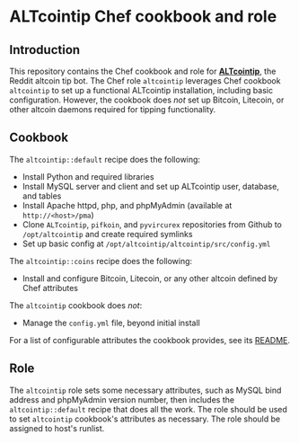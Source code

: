 # ALTcointip Chef cookbook and role

## Introduction

This repository contains the Chef cookbook and role for **[ALTcointip](https://github.com/vindimy/altcointip)**, the Reddit altcoin tip bot. The Chef role `altcointip` leverages Chef cookbook `altcointip` to set up a functional ALTcointip installation, including basic configuration. However, the cookbook does *not* set up Bitcoin, Litecoin, or other altcoin daemons required for tipping functionality.

## Cookbook

The `altcointip::default` recipe does the following:

* Install Python and required libraries
* Install MySQL server and client and set up ALTcointip user, database, and tables
* Install Apache httpd, php, and phpMyAdmin (available at `http://<host>/pma`)
* Clone `ALTcointip`, `pifkoin`, and `pyvircurex` repositories from Github to `/opt/altcointip` and create required symlinks
* Set up basic config at `/opt/altcointip/altcointip/src/config.yml`

The `altcointip::coins` recipe does the following:

* Install and configure Bitcoin, Litecoin, or any other altcoin defined by Chef attributes

The `altcointip` cookbook does *not*:

* Manage the `config.yml` file, beyond initial install

For a list of configurable attributes the cookbook provides, see its [README](cookbooks/altcointip/README.md).

## Role

The `altcointip` role sets some necessary attributes, such as MySQL bind address and phpMyAdmin version number, then includes the `altcointip::default` recipe that does all the work. The role should be used to set `altcointip` cookbook's attributes as necessary. The role should be assigned to host's runlist.
